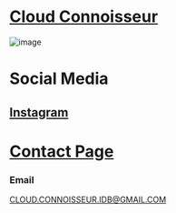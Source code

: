 # [Cloud Connoisseur](https://cloud-connoisseur.com/)

![image](https://user-images.githubusercontent.com/104687767/166842878-cd8684ae-5a1d-4deb-87c1-b7ff8e4a5724.png)

# Social Media

## [Instagram](https://www.instagram.com/cloud_connoisseur_official/)

# [Contact Page](https://cloud-connoisseur.com/pages/contact)

### Email

CLOUD.CONNOISSEUR.IDB@GMAIL.COM
